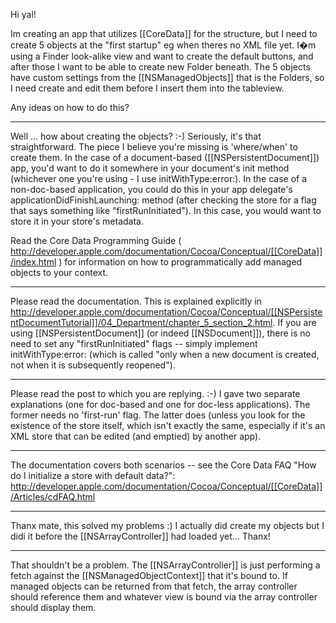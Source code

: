 Hi yal!

Im creating an app that utilizes [[CoreData]] for the structure, but I need to create 5 objects at the "first startup" eg when theres no XML file yet.
I�m using a Finder look-alike view and want to create the default buttons, and after those I want to be able to create new Folder beneath.
The 5 objects have custom settings from the [[NSManagedObjects]] that is the Folders, so I need create and edit them before I insert them into the tableview.

Any ideas on how to do this?

----

Well ... how about creating the objects? :-) Seriously, it's that straightforward. The piece I believe you're missing is 'where/when' to create them. In the case of a document-based ([[NSPersistentDocument]]) app, you'd want to do it somewhere in your document's init method (whichever one you're using - I use initWithType:error:). In the case of a non-doc-based application, you could do this in your app delegate's applicationDidFinishLaunching: method (after checking the store for a flag that says something like "firstRunInitiated"). In this case, you would want to store it in your store's metadata. 

Read the Core Data Programming Guide ( http://developer.apple.com/documentation/Cocoa/Conceptual/[[CoreData]]/index.html ) for information on how to programmatically add managed objects to your context.

----

Please read the documentation. This is explained explicitly in http://developer.apple.com/documentation/Cocoa/Conceptual/[[NSPersistentDocumentTutorial]]/04_Department/chapter_5_section_2.html.
If you are using [[NSPersistentDocument]] (or indeed [[NSDocument]]), there is no need to set any "firstRunInitiated" flags -- simply implement initWithType:error: (which is called "only when a new document is created, not when it is subsequently reopened").

----

Please read the post to which you are replying. :-) I gave two separate explanations (one for doc-based and one for doc-less applications). The former needs no 'first-run' flag. The latter does (unless you look for the existence of the store itself, which isn't exactly the same, especially if it's an XML store that can be edited (and emptied) by another app).

----

The documentation covers both scenarios -- see the Core Data FAQ "How do I initialize a store with default data?": http://developer.apple.com/documentation/Cocoa/Conceptual/[[CoreData]]/Articles/cdFAQ.html

----

Thanx mate, this solved my problems :)
I actually did create my objects but I didi it before the [[NSArrayController]] had loaded yet... Thanx!

----

That shouldn't be a problem. The [[NSArrayController]] is just performing a fetch against the [[NSManagedObjectContext]] that it's bound to.  If managed objects can be returned from that fetch, the array controller should reference them and whatever view is bound via the array controller should display them.